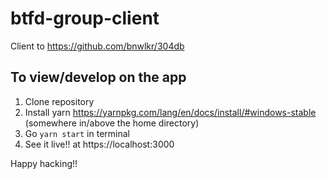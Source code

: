 # btfd-group-client
Client to https://github.com/bnwlkr/304db

## To view/develop on the app

1. Clone repository
2. Install yarn https://yarnpkg.com/lang/en/docs/install/#windows-stable (somewhere in/above the home directory)
3. Go ```yarn start``` in terminal
4. See it live!! at https://localhost:3000

Happy hacking!!
